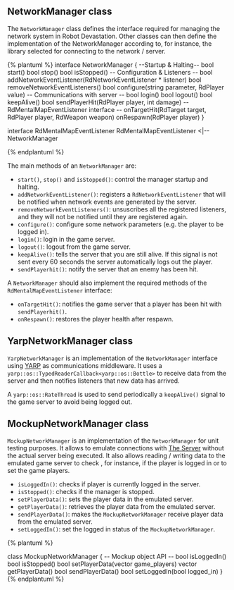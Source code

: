 ## NetworkManager class
The `NetworkManager` class defines the interface required for managing the network system in Robot Devastation. Other classes can then define the implementation of the NetworkManager according to, for instance, the library selected for connecting to the network / server.

{% plantuml %}
interface NetworkManager {
--Startup & Halting--
bool start()
bool stop()
bool isStopped()
-- Configuration & Listeners --
bool addNetworkEventListener(RdNetworkEventListener * listener)
bool removeNetworkEventListeners()
bool configure(string parameter, RdPlayer value)
-- Communications with server --
bool login()
bool logout()
bool keepAlive()
bool sendPlayerHit(RdPlayer player, int damage)
-- RdMentalMapEventListener interface --
onTargetHit(RdTarget target, RdPlayer player, RdWeapon weapon)
onRespawn(RdPlayer player)
}

interface RdMentalMapEventListener
RdMentalMapEventListener <|-- NetworkManager

{% endplantuml %}

The main methods of an `NetworkManager` are: 
* `start()`, `stop()` and `isStopped()`: control the manager startup and halting.
* `addNetworkEventListener()`: registers a `RdNetworkEventListener` that will be notified when network events are generated by the server.
* `removeNetworkEventListeners()`: unsuscribes all the registered listeners, and they will not be notified until they are registered again.
* `configure()`: configure some network parameters (e.g. the player to be logged in).
* `login()`: login in the game server.
* `logout()`: logout from the game server.
* `keepAlive()`: tells the server that you are still alive. If this signal is not sent every 60 seconds the server automatically logs out the player.
* `sendPlayerhit()`: notify the server that an enemy has been hit.

A `NetworkManager` should also implement the required methods of the `RdMentalMapEventListener` interface:
* `onTargetHit()`: notifies the game server that a player has been hit with `sendPlayerhit()`.
* `onRespawn()`: restores the player health after respawn.


## YarpNetworkManager class
`YarpNetworkManager` is an implementation of the `NetworkManager` interface using [YARP](http://www.yarp.it/) as communications middleware. It uses a `yarp::os::TypedReaderCallback<yarp::os::Bottle>` to receive data from the server and then notifies listeners that new data has arrived.

A `yarp::os::RateThread` is used to send periodically a `keepAlive()` signal to the game server to avoid being logged out.

## MockupNetworkManager class
`MockupNetworkManager` is an implementation of the `NetworkManager` for unit testing purposes.
It allows to emulate connections with [The Server](the-server.md) without the actual server being executed. It also allows reading / writing data to the emulated game server to check , for instance, if the player is logged in or to set the game players.
 
* `isLoggedIn()`: checks if player is currently logged in the server.
* `isStopped()`: checks if the manager is stopped.
* `setPlayerData()`: sets the player data in the emulated server.
* `getPlayerData()`: retrieves the player data from the emulated server.
* `sendPlayerData()`: makes the `MockupNetworkManager` receive player data from the emulated server. 
* `setLoggedIn()`: set the logged in status of the `MockupNetworkManager`.


{% plantuml %}

class MockupNetworkManager {
-- Mockup object API --
bool isLoggedIn()
bool isStopped()
bool setPlayerData(vector<RdPlayer> game_players)
vector<RdPlayer> getPlayerData()
bool sendPlayerData()
bool setLoggedIn(bool logged_in)
}
{% endplantuml %}





